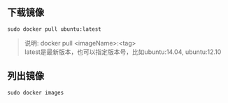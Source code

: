 ## 下载镜像
```shell
sudo docker pull ubuntu:latest
```
> 说明: docker pull &lt;imageName&gt;:&lt;tag&gt;   
> latest是最新版本，也可以指定版本号，比如ubuntu:14.04, ubuntu:12.10

## 列出镜像
```shell
sudo docker images
```

